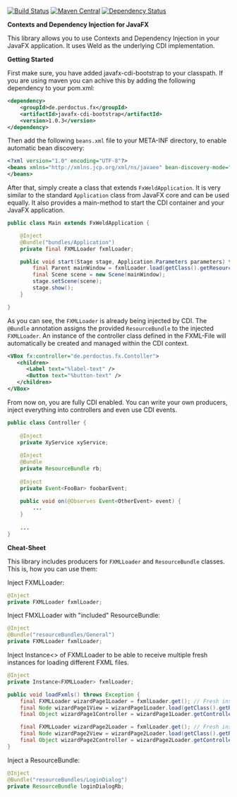 [![Build Status](https://travis-ci.org/cgiesche/javafx-cdi-bootstrap.svg?branch=master)](https://travis-ci.org/cgiesche/javafx-cdi-bootstrap) [![Maven Central](https://maven-badges.herokuapp.com/maven-central/de.perdoctus.fx/javafx-cdi-bootstrap/badge.svg)](http://search.maven.org/#search%7Cga%7C1%7Cg%3A%22de.perdoctus.fx%22%20AND%20a%3A%22javafx-cdi-bootstrap%22) [![Dependency Status](https://www.versioneye.com/user/projects/57136231fcd19a00454411cd/badge.svg?style=flat)](https://www.versioneye.com/user/projects/57136231fcd19a00454411cd)

**Contexts and Dependency Injection for JavaFX**

This library allows you to use Contexts and Dependency Injection in your JavaFX application. It uses Weld as the underlying CDI implementation.

**Getting Started**

First make sure, you have added javafx-cdi-bootstrap to your classpath. If you are using maven you can achive this by adding the following dependency to your pom.xml:

```xml
<dependency>
    <groupId>de.perdoctus.fx</groupId>
    <artifactId>javafx-cdi-bootstrap</artifactId>
    <version>1.0.3</version>
</dependency>
```

Then add the following `beans.xml` file to your META-INF directory, to enable automatic bean discovery:
```xml
<?xml version="1.0" encoding="UTF-8"?>
<beans xmlns="http://xmlns.jcp.org/xml/ns/javaee" bean-discovery-mode="all">
</beans>
```

After that, simply create a class that extends `FxWeldApplication`. It is very similar to the standard `Application` class from JavaFX core and can be used equally. It also provides a main-method to start the CDI container and your JavaFX application.

```java
public class Main extends FxWeldApplication {

    @Inject
    @Bundle("bundles/Application")
    private final FXMLLoader fxmlLoader;

    public void start(Stage stage, Application.Parameters parameters) throws Exception {
        final Parent mainWindow = fxmlLoader.load(getClass().getResourceAsStream("application.fxml"));
        final Scene scene = new Scene(mainWindow);
        stage.setScene(scene);
        stage.show();
    }

}
```

As you can see, the `FXMLLoader` is already being injected by CDI. The `@Bundle` annotation assigns the provided `ResourceBundle` to the injected `FXMLLoader`. An instance of the controller class defined in the FXML-File will automatically be created and managed within the CDI context. 

```xml
<VBox fx:controller="de.perdoctus.fx.Contoller">
   <children>
      <Label text="%label-text" />
      <Button text="%button-text" />
   </children>
</VBox>

```

From now on, you are fully CDI enabled. You can write your own producers, inject everything into controllers and even use CDI events.

```java
public class Controller {
    
    @Inject
    private XyService xyService;
    
    @Inject
    @Bundle
    private ResourceBundle rb;
    
    @Inject
    private Event<FooBar> foobarEvent;
    
    public void on(@Observes Event<OtherEvent> event) {
        ...
    }
    
    ...
}
```
 
**Cheat-Sheet**

This library includes producers for `FXMLLoader` and `ResourceBundle` classes. This is, how you can use them: 

Inject FXMLLoader:
```java
@Inject
private FXMLLoader fxmlLoader;
```

Inject FMXLLoader with "included" ResourceBundle:
```java
@Inject
@Bundle("resourceBundles/General")
private FXMLLoader fxmlLoader;
```

Inject Instance<> of FXMLLoader to be able to receive multiple fresh instances for loading different FXML files. 
```java
@Inject
private Instance<FXMLLoader> fxmlLoader;

public void loadFxmls() throws Exception {
    final FXMLLoader wizardPage1Loader = fxmlLoader.get(); // Fresh instance #1
    final Node wizardPage1View = wizardPage1Loader.load(getClass().getResourceAsStream("/fxml/WizardPage1.fxml"));
    final Object wizardPage1Controller = wizardPage1Loader.getController();

    final FXMLLoader wizardPage2Loader = fxmlLoader.get(); // Fresh instance #2
    final Node wizardPage2View = wizardPage2Loader.load(getClass().getResourceAsStream("/fxml/WizardPage2.fxml"));
    final Object wizardPage2Controller = wizardPage2Loader.getController();
}
```

Inject a ResourceBundle:
```java
@Inject
@Bundle("resourceBundles/LoginDialog")
private ResourceBundle loginDialogRb;
```


